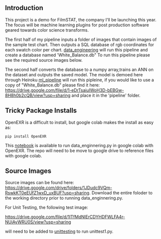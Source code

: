 
## Introduction
This project is a demo for FilmSTAT, the company I'll be launching this year.  The focus will be machine learning plugins for post production software geared towards color science transforms. 

The first half of my pipeline inputs a folder of images that contain images of the sample test chart.  Then outputs a SQL database of rgb coordinates for each swatch color per chart.  [data_engineering](https://github.com/rzemanuel/Data-Engineering/blob/main/data_engineering.py) will run this pipeline and create a database named 'White_Balance.db" To run this pipeline please see the required source images below.

The second half converts the database to a numpy array,trains an ANN on the dataset and outputs the saved model.
The model is demoed here through Heiroku  [ml_pipeline](https://github.com/rzemanuel/Data-Engineering/blob/main/ml_pipeline.py) will run this pipleine, if you would like to use a copy of "White_Balance.db" please find it here:
https://drive.google.com/file/d/1-eDrTsaiuIWoH3D-bEBGw-8H8h0b2cQB/view?usp=sharing
and place it in the 'pipeline' folder.


## Tricky Package Installs
OpenEXR is a difficult to install, but google colab makes the install as easy as:

```pip install OpenEXR```

This [notebook](https://github.com/rzemanuel/Data-Engineering/blob/main/Pipeline.ipynb) is available to run data_enginnering.py in google colab with OpenEXR. The repo will need to be move to google drive to reference files with google colab.



## Source Images

Source images can be found here: https://drive.google.com/drive/folders/1JDudc9VQm-RswkKT0eEUfZ1wxD_uxBUF?usp=sharing.  Download the entire foloder to the working directory prior to running data_enginnering.py.

For Unit Testing, the following test image:

https://drive.google.com/file/d/1lTfMdNlErCDYHDFWLFA4r-NUiAyWRU0S/view?usp=sharing

will need to be added to [unittesting](https://github.com/rzemanuel/Data-Engineering/tree/main/unittests) to run unittest1.py.

    


